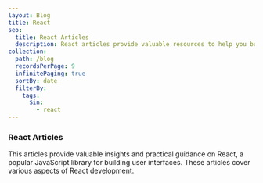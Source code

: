 ```yaml
---
layout: Blog
title: React
seo:
  title: React Articles
  description: React articles provide valuable resources to help you build modern, interactive, and efficient user interfaces using React.
collection:
  path: /blog
  recordsPerPage: 9
  infinitePaging: true
  sortBy: date
  filterBy:
    tags:
      $in:
        - react
---
```


### React Articles

This articles provide valuable insights and practical guidance on React, a popular JavaScript library for building user interfaces. These articles cover various aspects of React development.